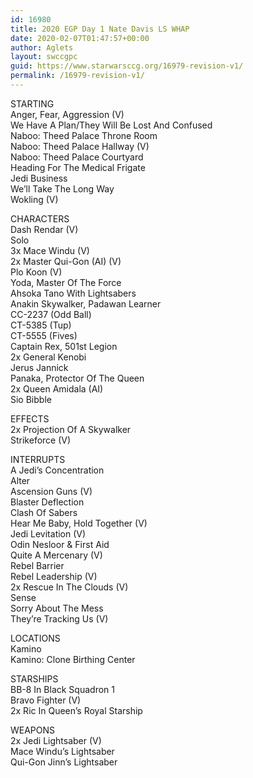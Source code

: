 ```yaml
---
id: 16980
title: 2020 EGP Day 1 Nate Davis LS WHAP
date: 2020-02-07T01:47:57+00:00
author: Aglets
layout: swccgpc
guid: https://www.starwarsccg.org/16979-revision-v1/
permalink: /16979-revision-v1/
---
```

STARTING  
Anger, Fear, Aggression (V)  
We Have A Plan/They Will Be Lost And Confused  
Naboo: Theed Palace Throne Room  
Naboo: Theed Palace Hallway (V)  
Naboo: Theed Palace Courtyard  
Heading For The Medical Frigate  
Jedi Business  
We&#8217;ll Take The Long Way  
Wokling (V)

CHARACTERS  
Dash Rendar (V)  
Solo  
3x Mace Windu (V)  
2x Master Qui-Gon (AI) (V)  
Plo Koon (V)  
Yoda, Master Of The Force  
Ahsoka Tano With Lightsabers  
Anakin Skywalker, Padawan Learner  
CC-2237 (Odd Ball)  
CT-5385 (Tup)  
CT-5555 (Fives)  
Captain Rex, 501st Legion  
2x General Kenobi  
Jerus Jannick  
Panaka, Protector Of The Queen  
2x Queen Amidala (AI)  
Sio Bibble

EFFECTS  
2x Projection Of A Skywalker  
Strikeforce (V)

INTERRUPTS  
A Jedi&#8217;s Concentration  
Alter  
Ascension Guns (V)  
Blaster Deflection  
Clash Of Sabers  
Hear Me Baby, Hold Together (V)  
Jedi Levitation (V)  
Odin Nesloor & First Aid  
Quite A Mercenary (V)  
Rebel Barrier  
Rebel Leadership (V)  
2x Rescue In The Clouds (V)  
Sense  
Sorry About The Mess  
They&#8217;re Tracking Us (V)

LOCATIONS  
Kamino  
Kamino: Clone Birthing Center

STARSHIPS  
BB-8 In Black Squadron 1  
Bravo Fighter (V)  
2x Ric In Queen&#8217;s Royal Starship

WEAPONS  
2x Jedi Lightsaber (V)  
Mace Windu&#8217;s Lightsaber  
Qui-Gon Jinn&#8217;s Lightsaber